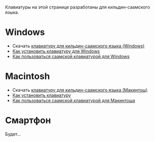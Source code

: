 Клавиатуры на этой странице разработаны для кильдин-саамского языка.

Windows
=======

-   Скачать [клавиатуру для кильдин-саамского языка
    (Windows)](https://divvun.no/static_files/RuSam-1_1.zip)
-   [Как установить клавиатуру для
    Windows](http://gtweb.uit.no/cgi-bin/wiki/index.php/%D0%A0%D1%83%D0%BA%D0%BE%D0%B2%D0%BE%D0%B4%D1%81%D1%82%D0%B2%D0%BE_%D0%BF%D0%BE_%D1%83%D1%81%D1%82%D0%B0%D0%BD%D0%BE%D0%B2%D0%BA%D0%B5_%D0%B8_%D1%83%D0%B4%D0%B0%D0%BB%D0%B5%D0%BD%D0%B8%D1%8E_%D1%80%D0%B0%D1%81%D0%BA%D0%BB%D0%B0%D0%B4%D0%BA%D0%B8_%D0%BA%D0%BB%D0%B0%D0%B2%D0%B8%D0%B0%D1%82%D1%83%D1%80%D1%8B)
-   [Как пользоваться саамской клавиатурой для
    Windows](http://gtweb.uit.no/cgi-bin/wiki/index.php/%D0%9A%D0%B0%D0%BA_%D0%BF%D0%BE%D0%BB%D1%8C%D0%B7%D0%BE%D0%B2%D0%B0%D1%82%D1%8C%D1%81%D1%8F_%D1%81%D0%B0%D0%B0%D0%BC%D1%81%D0%BA%D0%BE%D0%B9_%D0%BA%D0%BB%D0%B0%D0%B2%D0%B8%D0%B0%D1%82%D1%83%D1%80%D0%BE%D0%B9_%D0%B4%D0%BB%D1%8F_Windows)

Macintosh
=========

-   Скачать [клавиатуру для кильдин-саамского языка
    (Макинтош)](https://divvun.no/static_files/KildinSami.zip)
-   [Как установить
    клавиатуру](http://gtweb.uit.no/cgi-bin/wiki/index.php/%D0%9A%D0%B0%D0%BA_%D1%83%D1%81%D1%82%D0%B0%D0%BD%D0%BE%D0%B2%D0%B8%D1%82%D1%8C_Mac_%D0%BA%D0%BB%D0%B0%D0%B2%D0%B8%D0%B0%D1%82%D1%83%D1%80)
-   [Как пользоваться саамской клавиатурой для
    Макинтоша](http://gtweb.uit.no/cgi-bin/wiki/index.php/%D0%9A%D0%B0%D0%BA_%D0%BF%D0%BE%D0%BB%D1%8C%D0%B7%D0%BE%D0%B2%D0%B0%D1%82%D1%8C%D1%81%D1%8F_%D1%81%D0%B0%D0%B0%D0%BC%D1%81%D0%BA%D0%BE%D0%B9_%D0%BA%D0%BB%D0%B0%D0%B2%D0%B8%D0%B0%D1%82%D1%83%D1%80%D0%BE%D0%B9_%D0%B4%D0%BB%D1%8F_%D0%9C%D0%B0%D0%BA%D0%B8%D0%BD%D1%82%D0%BE%D1%88%D0%B0)

Смартфон
========

Будет...
